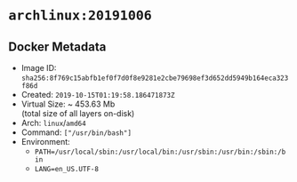 # `archlinux:20191006`

## Docker Metadata

- Image ID: `sha256:8f769c15abfb1ef0f7d0f8e9281e2cbe79698ef3d652dd5949b164eca323f86d`
- Created: `2019-10-15T01:19:58.186471873Z`
- Virtual Size: ~ 453.63 Mb  
  (total size of all layers on-disk)
- Arch: `linux`/`amd64`
- Command: `["/usr/bin/bash"]`
- Environment:
  - `PATH=/usr/local/sbin:/usr/local/bin:/usr/sbin:/usr/bin:/sbin:/bin`
  - `LANG=en_US.UTF-8`
